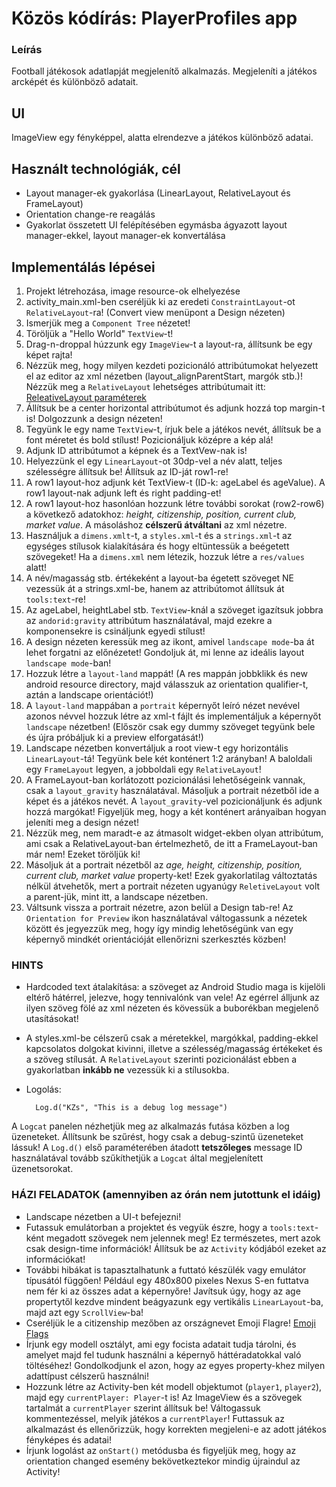 # Közös kódírás: PlayerProfiles app

### Leírás

Football játékosok adatlapját megjelenítő alkalmazás.
Megjeleníti a játékos arcképét és különböző adatait.

## UI

ImageView egy fényképpel, alatta elrendezve a játékos különböző adatai.

## Használt technológiák, cél

* Layout manager-ek gyakorlása (LinearLayout, RelativeLayout és FrameLayout)
* Orientation change-re reagálás
* Gyakorlat összetett UI felépítésében egymásba ágyazott layout manager-ekkel, layout manager-ek konvertálása 

## Implementálás lépései

1. Projekt létrehozása, image resource-ok elhelyezése
2. activity_main.xml-ben cseréljük ki az eredeti `ConstraintLayout`-ot `RelativeLayout`-ra! (Convert view menüpont a Design nézeten)
3. Ismerjük meg a `Component Tree` nézetet!
4. Töröljük a "Hello World" `TextView`-t!
5. Drag-n-droppal húzzunk egy `ImageView`-t a layout-ra, állítsunk be egy képet rajta!
6. Nézzük meg, hogy milyen kezdeti pozicionáló attribútumokat helyezett el az editor az xml nézetben (layout_alignParentStart, margók stb.)! Nézzük meg a `RelativeLayout` lehetséges attribútumait itt: [ReleativeLayout paraméterek](https://developer.android.com/reference/android/widget/RelativeLayout.LayoutParams)
7. Állítsuk be a center horizontal attribútumot és adjunk hozzá top margin-t is! Dolgozzunk a design nézeten!
8. Tegyünk le egy name `TextView`-t, írjuk bele a játékos nevét, állítsuk be a font méretet és bold stílust! Pozicionáljuk középre a kép alá!
9. Adjunk ID attribútumot a képnek és a TextVew-nak is!
10. Helyezzünk el egy `LinearLayout`-ot 30dp-vel a név alatt, teljes szélességre állítsuk be! Állítsuk az ID-ját row1-re!
11. A row1 layout-hoz adjunk két TextView-t (ID-k: ageLabel és ageValue). A row1 layout-nak adjunk left és right padding-et!
12. A row1 layout-hoz hasonlóan hozzunk létre további sorokat (row2-row6) a következő adatokhoz: *height, citizenship, position, current club, market value*. A másoláshoz **célszerű átváltani** az xml nézetre.
13. Használjuk a `dimens.xmlt`-t, a `styles.xml`-t és a `strings.xml`-t az egységes stílusok kialakítására és hogy eltüntessük a beégetett szövegeket! Ha a `dimens.xml` nem létezik, hozzuk létre a `res/values` alatt!
14. A név/magasság stb. értékeként a layout-ba égetett szöveget NE vezessük át a strings.xml-be, hanem az attribútomot állítsuk át `tools:text`-re!
14. Az ageLabel, heightLabel stb. `TextView`-knál a szöveget igazítsuk jobbra az `andorid:gravity` attribútum használatával, majd ezekre a komponensekre is csináljunk egyedi stílust!
15. A design nézeten keressük meg az ikont, amivel `landscape mode`-ba át lehet forgatni az előnézetet! Gondoljuk át, mi lenne az ideális layout `landscape mode`-ban!
16. Hozzuk létre a `layout-land` mappát! (A res mappán jobbklikk és new android resource directory, majd válasszuk az orientation qualifier-t, aztán a landscape orientációt!)
17. A `layout-land` mappában a `portrait` képernyőt leíró nézet nevével azonos névvel hozzuk létre az xml-t fájlt és implementáljuk a képernyőt `landscape` nézetben! 
(Először csak egy dummy szöveget tegyünk bele és újra próbáljuk ki a preview elforgatását!)
18. Landscape nézetben konvertáljuk a root view-t egy horizontális `LinearLayout`-tá! Tegyünk bele két konténert 1:2 arányban! A baloldali egy `FrameLayout` legyen, a jobboldali egy `RelativeLayout`!
19. A FrameLayout-ban korlátozott pozicionálási lehetőségeink vannak, csak a `layout_gravity` használatával. 
Másoljuk a portrait nézetből ide a képet és a játékos nevét. A `layout_gravity`-vel pozicionáljunk és adjunk hozzá margókat! Figyeljük meg, hogy a két konténert arányaiban hogyan jeleníti meg a design nézet!
20. Nézzük meg, nem maradt-e az átmasolt widget-ekben olyan attribútum, ami csak a RelativeLayout-ban értelmezhető, de itt a FrameLayout-ban már nem! Ezeket töröljük ki!
21. Másoljuk át a portrait nézetből az *age, height, citizenship, position, current club, market value* property-ket! 
Ezek gyakorlatilag változtatás nélkül átvehetők, mert a portrait nézeten ugyanúgy `ReletiveLayout` volt a parent-jük, mint itt, a landscape nézetben.
22. Váltsunk vissza a portrait nézetre, azon belül a Design tab-re! Az `Orientation for Preview` ikon használatával váltogassunk a nézetek között és jegyezzük meg, 
hogy így mindig lehetőségünk van egy képernyő mindkét orientációját ellenőrizni szerkesztés közben!

### HINTS

* Hardcoded text átalakítása: a szöveget az Android Studio maga is kijelöli eltérő hátérrel, jelezve, hogy tennivalónk van vele! 
Az egérrel álljunk az ilyen  szöveg fölé az xml nézeten és kövessük a buborékban megjelenő utasításokat!

* A styles.xml-be célszerű csak a méretekkel, margókkal, padding-ekkel kapcsolatos dolgokat kivinni, illetve a szélesség/magasság értékeket és a szöveg stílusát. 
A `RelativeLayout` szerinti pozicionálást ebben a gyakorlatban **inkább ne** vezessük ki a stílusokba.

* Logolás:

        Log.d("KZs", "This is a debug log message")

A `Logcat` panelen nézhetjük meg az alkalmazás futása közben a log üzeneteket. Állítsunk be szűrést, hogy csak a debug-szintű üzeneteket lássuk! 
A `Log.d()` első paraméterében átadott **tetszőleges** message ID használatával tovább szűkíthetjük a `Logcat` által megjelenített üzenetsorokat.

### HÁZI FELADATOK (amennyiben az órán nem jutottunk el idáig)

* Landscape nézetben a UI-t befejezni!
* Futassuk emulátorban a projektet és vegyük észre, hogy a `tools:text`-ként megadott szövegek nem jelennek meg! Ez természetes, mert azok csak design-time információk! 
Állítsuk be az `Activity` kódjából ezeket az információkat!
* További hibákat is tapasztalhatunk a futtató készülék vagy emulátor típusától függően! Például egy 480x800 pixeles Nexus S-en futtatva nem fér ki az összes adat a képernyőre! 
Javítsuk úgy, hogy az age propertytől kezdve mindent beágyazunk egy vertikális `LinearLayout`-ba, majd azt egy `ScrollView`-ba!
* Cseréljük le a citizenship mezőben az országnevet Emoji Flagre! [Emoji Flags](https://emojipedia.org/flags/)
* Írjunk egy modell osztályt, ami egy focista adatait tudja tárolni, és amelyet majd fel tudunk használni a képernyő háttéradatokkal való töltéséhez! 
Gondolkodjunk el azon, hogy az egyes property-khez milyen adattípust célszerű használni!
* Hozzunk létre az Activity-ben két modell objektumot (`player1`, `player2`), majd egy `currentPlayer: Player`-t is! 
Az ImageView és a szövegek tartalmát a `currentPlayer` szerint állítsuk be! Váltogassuk kommentezéssel, melyik játékos a `currentPlayer`! 
Futtassuk az alkalmazást és ellenőrizzük, hogy korrekten megjeleni-e az adott játékos fényképes és adatai!
* Írjunk logolást az `onStart()` metódusba és figyeljük meg, hogy az orientation changed esemény bekövetkeztekor mindig újraindul az Activity!
